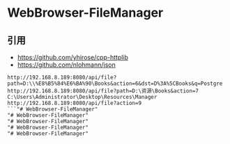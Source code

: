 # WebBrowser-FileManager

## 引用

- https://github.com/yhirose/cpp-httplib
- https://github.com/nlohmann/json

```
http://192.168.8.189:8080/api/file?path=D:\\%E8%B5%84%E6%BA%90\Books&action=6&dst=D%3A%5CBooks&q=Postgre
http://192.168.8.189:8080/api/file?path=D:\资源\Books&action=7
C:\Users\Administrator\Desktop\Resources\Manager
http://192.168.8.189:8080/api/file?action=9
```"# WebBrowser-FileManager" 
"# WebBrowser-FileManager" 
"# WebBrowser-FileManager" 
"# WebBrowser-FileManager" 
"# WebBrowser-FileManager" 
